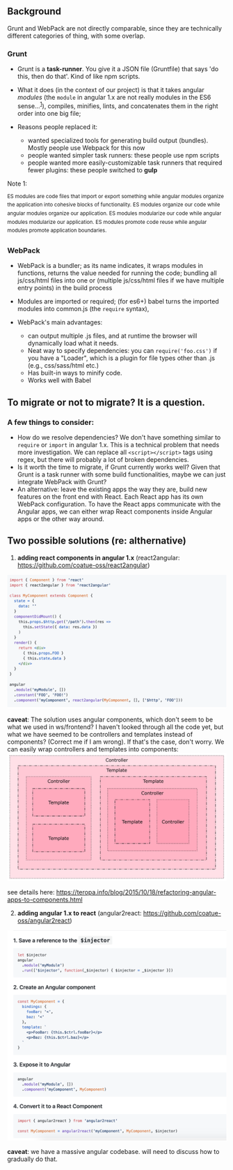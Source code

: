 ## Background

Grunt and WebPack are not directly comparable, since they are technically different categories of thing, with some overlap.

### Grunt

- Grunt is a **task-runner**. You give it a JSON file (Gruntfile) that says 'do this, then do that'. Kind of like npm scripts. 
- What it does (in the context of our project) is that it takes angular *modules* (the `module` in angular 1.x are not really modules in the ES6 sense...<sup>[1](#footnote1)</sup>), compiles, minifies, lints, and concatenates them in the right order into one big file; 

- Reasons people replaced it:
  - wanted specialized tools for generating build output (bundles). Mostly people use Webpack for this now
  - people wanted simpler task runners: these people use npm scripts
  - people wanted more easily-customizable task runners that required fewer plugins: these people switched to **gulp**

<a name="footnote1">Note 1: </a> 

<sup> ES modules are code files that import or export something while angular modules organize the application into cohesive blocks of functionality. ES modules organize our code while angular modules organize our application. ES modules modularize our code while angular modules modularize our application. ES modules promote code reuse while angular modules promote application boundaries. </sup>

### WebPack

- WebPack is a bundler; as its name indicates, it wraps modules in functions, returns the value needed for running the code; bundling all js/css/html files into one or (multiple js/css/html files if we have multiple entry points) in the build process 

- Modules are imported or required; (for es6+) babel turns the imported modules into common.js (the `require` syntax), 


- WebPack's main advantages:
  - can output multiple .js files, and at runtime the browser will dynamically load what it needs. 
  - Neat way to specify dependencies: you can `require('foo.css')` if you have a "Loader", which is a plugin for file types other than .js (e.g., css/sass/html etc.)
  - Has built-in ways to minify code.
  - Works well with Babel


## To migrate or not to migrate? It is a question. 

### A few things to consider: 
- How do we resolve dependencies? We don't have something similar to `require` or `import` in angular 1.x. This is a technical problem that needs more investigation. We can replace all `<script></script>` tags using regex, but there will probably a lot of broken dependencies. 
- Is it worth the time to migrate, if Grunt currently works well? Given that Grunt is a task runner with some build functionalities, maybe we can just integrate WebPack with Grunt? 
- An alternative: leave the existing apps the way they are, build new features on the front end with React. Each React app has its own WebPack configuration. To have the React apps communicate with the Angular apps, we can either wrap React components inside Angular apps or the other way around. 

## Two possible solutions (re: althernative) 
1. **adding react components in angular 1.x**
 (react2angular: https://github.com/coatue-oss/react2angular)
 <img src="./react2angular.png" />

 **caveat**: The solution uses angular components, which don't seem to be what we used in ws/frontend? I haven't looked through all the code yet, but what we have seemed to be controllers and templates instead of components? (Correct me if I am wrong). If that's the case, don't worry. We can easily wrap controllers and templates into components: 
 <img src="./refactor-ng-controllers-templates-to-components.gif" />

 see details here: https://teropa.info/blog/2015/10/18/refactoring-angular-apps-to-components.html

2. **adding angular 1.x to react**
(angular2react: https://github.com/coatue-oss/angular2react)
<img src="./angular2react.png" />

**caveat**: we have a massive angular codebase. will need to discuss how to gradually do that. 

